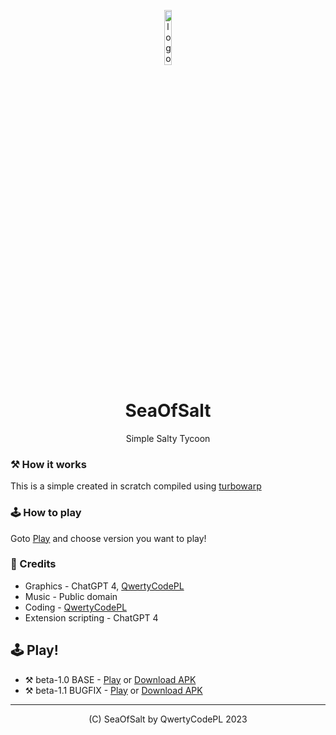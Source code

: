 
<p align="center">
<img src="https://sea0fsalt.github.io/logo.png" alt="logo" width="15%"/>
</p>

<h1 align="center">SeaOfSalt</h1>
<p align="center">Simple Salty Tycoon</p>

<div align="center">
</div>

### ⚒️ How it works
This is a simple created in scratch compiled using [turbowarp](https://turbowarp.org)

### 🕹️ How to play
Goto [Play](https://github.com/Sea0fSalt/SeaOfSalt/blob/main/README.md#%EF%B8%8F-play) and choose version you want to play!

### 📝 Credits
- Graphics - ChatGPT 4, [QwertyCodePL](https://github.com/QwertyCodePL)
- Music - Public domain
- Coding - [QwertyCodePL](https://github.com/QwertyCodePL)
- Extension scripting - ChatGPT 4

## 🕹️ Play!
- ⚒️ beta-1.0 BASE - [Play](https://sea0fsalt.github.io/play/SeaOfSalt_beta1.0.html) or [Download APK](https://sea0fsalt.github.io/download/apk/SeaOfSalt_beta-1.0.apk)
- ⚒️ beta-1.1 BUGFIX - [Play](https://sea0fsalt.github.io/play/SeaOfSalt_beta1.1.html) or [Download APK](https://sea0fsalt.github.io/download/apk/SeaOfSalt_beta-1.1.apk)



<hr />

<p align="center">(C) SeaOfSalt by QwertyCodePL 2023</p>

